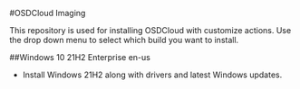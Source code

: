 #OSDCloud Imaging

This repository is used for installing OSDCloud with customize actions. Use the drop down menu to select which build you want to install.

##Windows 10 21H2 Enterprise en-us
* Install Windows 21H2 along with drivers and latest Windows updates.
